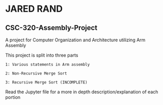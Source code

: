 # JARED RAND

## CSC-320-Assembly-Project
A project for Computer Organization and Architecture utilizing Arm Assembly

This project is split into three parts

	1: Various statements in Arm assembly
	
	2: Non-Recursive Merge Sort
	
	3: Recursive Merge Sort (INCOMPLETE)
	
Read the Jupyter file for a more in depth description/explanation of each portion
